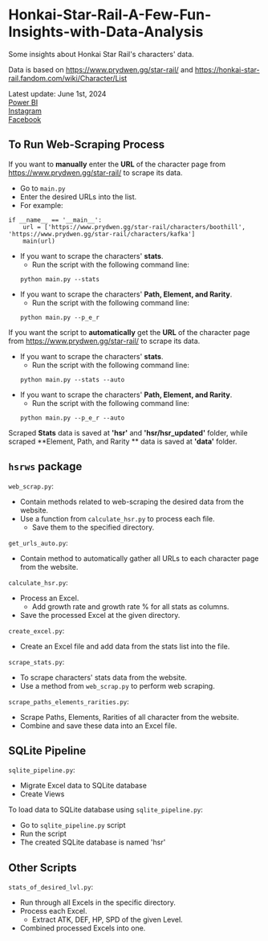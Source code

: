 # Honkai-Star-Rail-A-Few-Fun-Insights-with-Data-Analysis

Some insights about Honkai Star Rail's characters' data.

Data is based on https://www.prydwen.gg/star-rail/ and https://honkai-star-rail.fandom.com/wiki/Character/List

Latest update: June 1st, 2024  
[Power BI](https://app.powerbi.com/view?r=eyJrIjoiNThhMWE5ODEtN2NkMy00NjEyLTgyMTItYWNmZTUwNTQ0YTZmIiwidCI6ImZlMzViMTA3LTdjMmYtNGNjMy1hZDYzLTA2NTY0MzcyMDg3OCIsImMiOjEwfQ%3D%3D)    
[Instagram](https://www.instagram.com/p/C7rQEQ7AxUW/?utm_source=ig_web_copy_link&igsh=MzRlODBiNWFlZA==)  
[Facebook](https://www.facebook.com/permalink.php?story_fbid=pfbid0KL6EPLPQmNay31nZw6hfThPq91mfvdNSz9JCCSVTUCyhKMxHRfejJYcMJh2LW5mhl&id=61553626169836)

## To Run Web-Scraping Process

If you want to **manually** enter the **URL** of the character page from https://www.prydwen.gg/star-rail/ to scrape its
data.
- Go to ```main.py```
- Enter the desired URLs into the list.
- For example:

```
if __name__ == '__main__':
    url = ['https://www.prydwen.gg/star-rail/characters/boothill', 'https://www.prydwen.gg/star-rail/characters/kafka']
    main(url)
```

- If you want to scrape the characters' **stats**.
  - Run the script with the following command line:
  ```
  python main.py --stats
  ```
- If you want to scrape the characters' **Path, Element, and Rarity**.
  - Run the script with the following command line:
  ```
  python main.py --p_e_r
  ```

If you want the script to **automatically** get the **URL** of the character page from https://www.prydwen.gg/star-rail/
to scrape its data.

- If you want to scrape the characters' **stats**.
  - Run the script with the following command line:
  ```
  python main.py --stats --auto
  ```
- If you want to scrape the characters' **Path, Element, and Rarity**.
  - Run the script with the following command line:
  ```
  python main.py --p_e_r --auto
  ```

Scraped **Stats** data is saved at **'hsr'** and **'hsr/hsr_updated'** folder, while scraped **Element, Path, and Rarity
** data is saved at **'data'** folder.

## ```hsrws``` package
```web_scrap.py```:

- Contain methods related to web-scraping the desired data from the website.
- Use a function from ```calculate_hsr.py``` to process each file.
  - Save them to the specified directory.

```get_urls_auto.py```:

- Contain method to automatically gather all URLs to each character page from the website.

```calculate_hsr.py```:

- Process an Excel.
  - Add growth rate and growth rate % for all stats as columns.
- Save the processed Excel at the given directory.

```create_excel.py```:

- Create an Excel file and add data from the stats list into the file.

```scrape_stats.py```:

- To scrape characters' stats data from the website.
- Use a method from ```web_scrap.py``` to perform web scraping.

```scrape_paths_elements_rarities.py```:

- Scrape Paths, Elements, Rarities of all character from the website.
- Combine and save these data into an Excel file.

## SQLite Pipeline

```sqlite_pipeline.py```:

- Migrate Excel data to SQLite database
- Create Views

To load data to SQLite database using ```sqlite_pipeline.py```:

- Go to ```sqlite_pipeline.py``` script
- Run the script
- The created SQLite database is named 'hsr'

## Other Scripts
```stats_of_desired_lvl.py```:

- Run through all Excels in the specific directory.
- Process each Excel.
  - Extract ATK, DEF, HP, SPD of the given Level.
- Combined processed Excels into one.      


